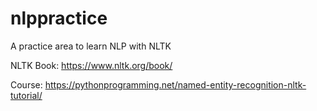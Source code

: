 # nlppractice

A practice area to learn NLP with NLTK

NLTK Book: https://www.nltk.org/book/

Course: https://pythonprogramming.net/named-entity-recognition-nltk-tutorial/
